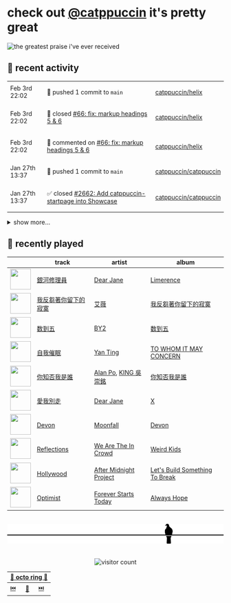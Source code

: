 # check out [@catppuccin](https://github.com/catppuccin) it's pretty great

![the greatest praise i've ever received](https://github.com/user-attachments/assets/ad888e4f-7a22-4eac-85a7-744eacd8eb46)

## 📅 recent activity

<!-- SCRIPT:REPLACE:GITHUB -->
<table>
<tbody>
<tr>
<td><span title='2025-02-03T22:02:28+00:00'>Feb 3rd 22:02</span></td>
<td>

🚢 pushed 1 commit to `main`

</td>
<td>

[catppuccin/helix](https://github.com/catppuccin/helix)

</td>
</tr>
<tr>
<td><span title='2025-02-03T22:02:28+00:00'>Feb 3rd 22:02</span></td>
<td>

🎉 closed [#66: fix: markup headings 5 & 6](https://github.com/catppuccin/helix/pull/66)

</td>
<td>

[catppuccin/helix](https://github.com/catppuccin/helix)

</td>
</tr>
<tr>
<td><span title='2025-02-03T22:02:25+00:00'>Feb 3rd 22:02</span></td>
<td>

💬 commented on [#66: fix: markup headings 5 & 6](https://github.com/catppuccin/helix/pull/66)

</td>
<td>

[catppuccin/helix](https://github.com/catppuccin/helix)

</td>
</tr>
<tr>
<td><span title='2025-01-27T13:37:28+00:00'>Jan 27th 13:37</span></td>
<td>

🚢 pushed 1 commit to `main`

</td>
<td>

[catppuccin/catppuccin](https://github.com/catppuccin/catppuccin)

</td>
</tr>
<tr>
<td><span title='2025-01-27T13:37:28+00:00'>Jan 27th 13:37</span></td>
<td>

✅ closed [#2662: Add catppuccin-startpage into Showcase](https://github.com/catppuccin/catppuccin/issues/2662)

</td>
<td>

[catppuccin/catppuccin](https://github.com/catppuccin/catppuccin)

</td>
</tr>
</tbody>
</table>

<details>
<summary>show more...</summary>
<table>
<tbody>
<tr>
<td><span title='2025-01-27T13:37:28+00:00'>Jan 27th 13:37</span></td>
<td>

🎉 closed [#2663: docs(showcase): add catppuccin startpage](https://github.com/catppuccin/catppuccin/pull/2663)

</td>
<td>

[catppuccin/catppuccin](https://github.com/catppuccin/catppuccin)

</td>
</tr>
<tr>
<td><span title='2025-01-26T17:55:31+00:00'>Jan 26th 17:55</span></td>
<td>

🚀 opened [#2663: docs(showcase): add catppuccin startpage](https://github.com/catppuccin/catppuccin/pull/2663)

</td>
<td>

[catppuccin/catppuccin](https://github.com/catppuccin/catppuccin)

</td>
</tr>
<tr>
<td><span title='2025-01-26T12:42:55+00:00'>Jan 26th 12:42</span></td>
<td>

🚀 opened [#30: build: fix powershell build script](https://github.com/catppuccin/qbittorrent/pull/30)

</td>
<td>

[catppuccin/qbittorrent](https://github.com/catppuccin/qbittorrent)

</td>
</tr>
<tr>
<td><span title='2025-01-26T12:21:59+00:00'>Jan 26th 12:21</span></td>
<td>

💬 commented on [#2661: Coffee flavor request](https://github.com/catppuccin/catppuccin/issues/2661)

</td>
<td>

[catppuccin/catppuccin](https://github.com/catppuccin/catppuccin)

</td>
</tr>
<tr>
<td><span title='2025-01-14T19:29:16+00:00'>Jan 14th 19:29</span></td>
<td>

🚢 pushed 1 commit to `main`

</td>
<td>

[catppuccin/helix](https://github.com/catppuccin/helix)

</td>
</tr>
<tr>
<td><span title='2025-01-14T19:29:15+00:00'>Jan 14th 19:29</span></td>
<td>

🎉 closed [#57: feat: add diagnostics.unnecessary entry](https://github.com/catppuccin/helix/pull/57)

</td>
<td>

[catppuccin/helix](https://github.com/catppuccin/helix)

</td>
</tr>
<tr>
<td><span title='2025-01-14T19:29:13+00:00'>Jan 14th 19:29</span></td>
<td>

💬 commented on [#57: feat: add diagnostics.unnecessary entry](https://github.com/catppuccin/helix/pull/57)

</td>
<td>

[catppuccin/helix](https://github.com/catppuccin/helix)

</td>
</tr>
<tr>
<td><span title='2025-01-14T19:26:55+00:00'>Jan 14th 19:26</span></td>
<td>

🚢 pushed 1 commit to `main`

</td>
<td>

[catppuccin/helix](https://github.com/catppuccin/helix)

</td>
</tr>
<tr>
<td><span title='2025-01-14T19:26:54+00:00'>Jan 14th 19:26</span></td>
<td>

🎉 closed [#58: fix: align markup syntax with vscode](https://github.com/catppuccin/helix/pull/58)

</td>
<td>

[catppuccin/helix](https://github.com/catppuccin/helix)

</td>
</tr>
<tr>
<td><span title='2025-01-14T19:26:46+00:00'>Jan 14th 19:26</span></td>
<td>

💬 commented on [#58: fix: align markup syntax with vscode](https://github.com/catppuccin/helix/pull/58)

</td>
<td>

[catppuccin/helix](https://github.com/catppuccin/helix)

</td>
</tr>
<tr>
<td><span title='2025-01-14T19:25:52+00:00'>Jan 14th 19:25</span></td>
<td>

🚢 pushed 2 commits to `fix/markup`

</td>
<td>

[uncenter/ctp-helix](https://github.com/uncenter/ctp-helix)

</td>
</tr>
<tr>
<td><span title='2025-01-14T19:20:09+00:00'>Jan 14th 19:20</span></td>
<td>

🚢 pushed 1 commit to `main`

</td>
<td>

[catppuccin/helix](https://github.com/catppuccin/helix)

</td>
</tr>
<tr>
<td><span title='2025-01-14T19:20:08+00:00'>Jan 14th 19:20</span></td>
<td>

🎉 closed [#62: fix: use `rosewater` for cursor in normal mode](https://github.com/catppuccin/helix/pull/62)

</td>
<td>

[catppuccin/helix](https://github.com/catppuccin/helix)

</td>
</tr>
<tr>
<td><span title='2025-01-14T19:20:05+00:00'>Jan 14th 19:20</span></td>
<td>

💬 commented on [#62: fix: use `rosewater` for cursor in normal mode](https://github.com/catppuccin/helix/pull/62)

</td>
<td>

[catppuccin/helix](https://github.com/catppuccin/helix)

</td>
</tr>
<tr>
<td><span title='2025-01-14T19:18:06+00:00'>Jan 14th 19:18</span></td>
<td>

🎉 closed [#2646: docs(showcase): add Tomatillo Timer](https://github.com/catppuccin/catppuccin/pull/2646)

</td>
<td>

[catppuccin/catppuccin](https://github.com/catppuccin/catppuccin)

</td>
</tr>
<tr>
<td><span title='2025-01-14T19:18:07+00:00'>Jan 14th 19:18</span></td>
<td>

🚢 pushed 1 commit to `main`

</td>
<td>

[catppuccin/catppuccin](https://github.com/catppuccin/catppuccin)

</td>
</tr>
</tbody>
</table>
</details>
<!-- SCRIPT:REPLACE:GITHUB -->

## 🎵 recently played

<!-- SCRIPT:REPLACE:SPOTIFY -->
| | track | artist | album |
| - | - | - | - |
| <img src="https://i.scdn.co/image/ab67616d000048517972e9c8f40b5de71a3d74bd" width="48" height="48"> | [銀河修理員](https://open.spotify.com/track/0pupuSkMBGpzsqG3fWcyPe) | [Dear Jane](https://open.spotify.com/artist/6V1SwiosQqf5XvmoTMCGa9) | [Limerence](https://open.spotify.com/track/0pupuSkMBGpzsqG3fWcyPe) |
| <img src="https://i.scdn.co/image/ab67616d00004851b1932a2df4075243d35eccde" width="48" height="48"> | [我反芻著你留下的寂寞](https://open.spotify.com/track/6ZNAqMNyEXmDLRfZkqRaOm) | [艾薇](https://open.spotify.com/artist/0RaC2hXyniYsju0mCSNz90) | [我反芻著你留下的寂寞](https://open.spotify.com/track/6ZNAqMNyEXmDLRfZkqRaOm) |
| <img src="https://i.scdn.co/image/ab67616d00004851b1f0b7156611a6a61867a7d7" width="48" height="48"> | [数到五](https://open.spotify.com/track/4OblvF5kprg3UJJQ2IitXz) | [BY2](https://open.spotify.com/artist/3DOs7Bsr9x4eJHqv6ViPvR) | [数到五](https://open.spotify.com/track/4OblvF5kprg3UJJQ2IitXz) |
| <img src="https://i.scdn.co/image/ab67616d00004851ace8f1da9f6bf138a27096ff" width="48" height="48"> | [自我催眠](https://open.spotify.com/track/6FrRttY1MGzTLmn2YGyFXG) | [Yan Ting](https://open.spotify.com/artist/1VSepPOw3REo0L6LFeii0Q) | [TO WHOM IT MAY CONCERN](https://open.spotify.com/track/6FrRttY1MGzTLmn2YGyFXG) |
| <img src="https://i.scdn.co/image/ab67616d00004851d98201a08ca137932cf2c171" width="48" height="48"> | [你知否我是誰](https://open.spotify.com/track/7i7Jvy39TV3gptdxFstMN9) | [Alan Po](https://open.spotify.com/artist/07KI4ayN7XEoAVkYdRq6FA), [KING 吳崇銘](https://open.spotify.com/artist/2znlSYU1ncZS9S3yTGx7Qo) | [你知否我是誰](https://open.spotify.com/track/7i7Jvy39TV3gptdxFstMN9) |
| <img src="https://i.scdn.co/image/ab67616d0000485148cd200114428032c6c9a912" width="48" height="48"> | [愛我別走](https://open.spotify.com/track/4mnIGdM0YM9Hq4jt3Ckq93) | [Dear Jane](https://open.spotify.com/artist/6V1SwiosQqf5XvmoTMCGa9) | [X](https://open.spotify.com/track/4mnIGdM0YM9Hq4jt3Ckq93) |
| <img src="https://i.scdn.co/image/ab67616d00004851740135a6c2649bb852998849" width="48" height="48"> | [Devon](https://open.spotify.com/track/2sk6w5yk8nOxDRqji98lDX) | [Moonfall](https://open.spotify.com/artist/19Y9Rm9cjO0BvcP6Yode9i) | [Devon](https://open.spotify.com/track/2sk6w5yk8nOxDRqji98lDX) |
| <img src="https://i.scdn.co/image/ab67616d000048518b07e15bb992f1bbda332eb1" width="48" height="48"> | [Reflections](https://open.spotify.com/track/5Hu8ghjoVoHK78uCCIiwwC) | [We Are The In Crowd](https://open.spotify.com/artist/1BSXtdFlVDUOS6g1T3tmME) | [Weird Kids](https://open.spotify.com/track/5Hu8ghjoVoHK78uCCIiwwC) |
| <img src="https://i.scdn.co/image/ab67616d0000485152b670b8f1f796fb52767e9f" width="48" height="48"> | [Hollywood](https://open.spotify.com/track/5ns4Dobpei2ze7NJvgigNT) | [After Midnight Project](https://open.spotify.com/artist/1CCtRpOlg6EL0HP9DdEtk4) | [Let's Build Something To Break](https://open.spotify.com/track/5ns4Dobpei2ze7NJvgigNT) |
| <img src="https://i.scdn.co/image/ab67616d000048519dae2e5472ef33e6e6bebbaa" width="48" height="48"> | [Optimist](https://open.spotify.com/track/464EUQ37LtYz11JIcuqBF8) | [Forever Starts Today](https://open.spotify.com/artist/4h9xSBN0ZAnoYegQ3PXasD) | [Always Hope](https://open.spotify.com/track/464EUQ37LtYz11JIcuqBF8) |

<!-- SCRIPT:REPLACE:SPOTIFY -->

<br>

<div align="center">

<picture>
    <source media="(prefers-color-scheme: light)" srcset="assets/pigeon-light.svg">
    <source media="(prefers-color-scheme: dark)" srcset="assets/pigeon-dark.svg">
    <img alt="pigeon sitting on a wire" src="assets/pigeon-light.svg">
</picture>

<br>
<br>

![visitor count](https://profile-counter.glitch.me/backwardspy/count.svg)

<table>
    <thead>
        <th colspan="3"><a href="https://octo-ring.com">🐙 octo ring 🐙</a></th>
    </thead>
    <tbody>
        <td><a href="https://octo-ring.com/p/backwardspy/prev">⏮️</a></td>
        <td><a href="https://octo-ring.com/p/backwardspy/random">🔀</a></td>
        <td><a href="https://octo-ring.com/p/backwardspy/next">⏭️</a></td>
    </tbody>
</table>

</div>
